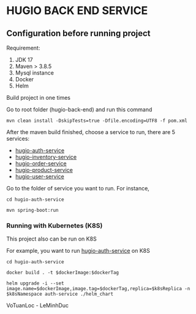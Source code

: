 # HUGIO BACK END SERVICE

## Configuration before running project

Requirement:
1. JDK 17
2. Maven > 3.8.5
3. Mysql instance
4. Docker
5. Helm

Build project in one times

Go to root folder (hugio-back-end) and run this command
```
mvn clean install -DskipTests=true -Dfile.encoding=UTF8 -f pom.xml
```

After the maven build finished, choose a service to run, there are 5 services:

- [hugio-auth-service](hugio-auth-service)
- [hugio-inventory-service](hugio-inventory-service)
- [hugio-order-service](hugio-order-service)
- [hugio-product-service](hugio-product-service)
- [hugio-user-service](hugio-user-service)

Go to the folder of service you want to run. For instance,

```
cd hugio-auth-service

mvn spring-boot:run
```

### Running with Kubernetes (K8S)

This project also can be run on K8S

For example, you want to run [hugio-auth-service](hugio-auth-service) on K8S

```
cd hugio-auth-service

docker build . -t $dockerImage:$dockerTag

helm upgrade -i --set image.name=$dockerImage,image.tag=$dockerTag,replica=$k8sReplica -n $k8sNamespace auth-service ./helm_chart
```
VoTuanLoc - LeMinhDuc
